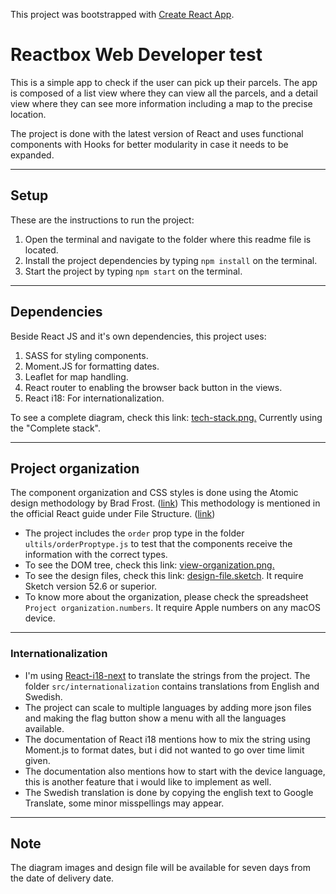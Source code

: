 This project was bootstrapped with [Create React App](https://github.com/facebook/create-react-app).

# Reactbox Web Developer test

This is a simple app to check if the user can pick up their parcels.
The app is composed of a list view where they can view all the parcels, and a detail view where they can see more information including a map to the precise location.

The project is done with the latest version of React and uses functional components with Hooks for better modularity in case it needs to be expanded.

---

## Setup

These are the instructions to run the project:

1. Open the terminal and navigate to the folder where this readme file is located.
1. Install the project dependencies by typing `npm install` on the terminal.
1. Start the project by typing `npm start` on the terminal.

---

## Dependencies

Beside React JS and it's own dependencies, this project uses:

1. SASS for styling components.
1. Moment.JS for formatting dates.
1. Leaflet for map handling.
1. React router to enabling the browser back button in the views.
1. React i18: For internationalization.

To see a complete diagram, check this link: [tech-stack.png.](https://www.dropbox.com/s/2ra5a1uv2qidxsf/tech-stack.png?dl=0) Currently using the "Complete stack".

---

## Project organization

The component organization and CSS styles is done using the Atomic design methodology by Brad Frost. ([link](https://bradfrost.com/blog/post/atomic-web-design/)) This methodology is mentioned in the official React guide under File Structure. ([link](https://reactjs.org/docs/faq-structure.html#grouping-by-file-type))

- The project includes the `order` prop type in the folder `ultils/orderProptype.js` to test that the components receive the information with the correct types.
- To see the DOM tree, check this link: [view-organization.png.](https://www.dropbox.com/s/4xblo0vrpe3122a/view-organization.png?dl=0)
- To see the design files, check this link: [design-file.sketch](https://www.dropbox.com/s/xambsg99x85xowo/design.sketch?dl=0). It require Sketch version 52.6 or superior.
- To know more about the organization, please check the spreadsheet `Project organization.numbers`. It require Apple numbers on any macOS device.

---

### Internationalization

- I'm using [React-i18-next](https://react.i18next.com) to translate the strings from the project. The folder `src/internationalization` contains translations from English and Swedish.
- The project can scale to multiple languages by adding more json files and making the flag button show a menu with all the languages available.
- The documentation of React i18 mentions how to mix the string using Moment.js to format dates, but i did not wanted to go over time limit given.
- The documentation also mentions how to start with the device language, this is another feature that i would like to implement as well.
- The Swedish translation is done by copying the english text to Google Translate, some minor misspellings may appear.

---

## Note

The diagram images and design file will be available for seven days from the date of delivery date.
